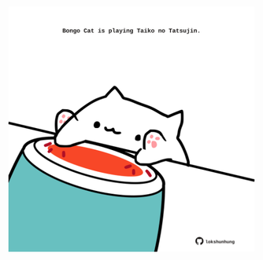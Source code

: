 <!-- built at 31/10/2021, 16:01:09 UTC -->
<p align="center">
  <img width="500" height="500" src="./ReadmeImage.svg">
</p>
